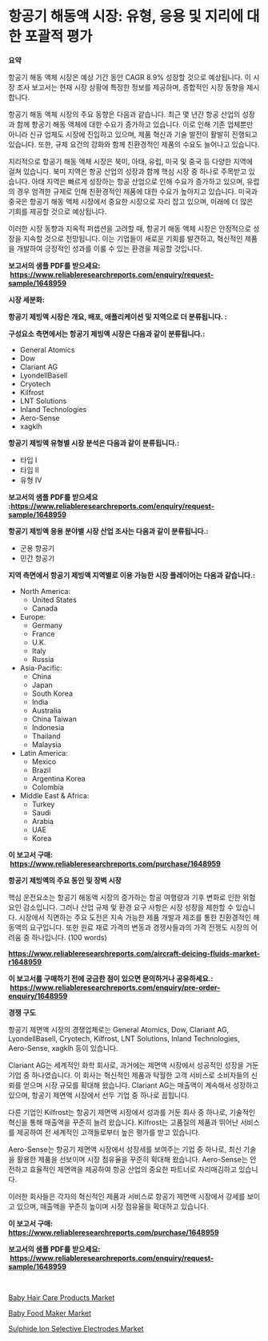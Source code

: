 <p><h1>항공기 해동액 시장: 유형, 응용 및 지리에 대한 포괄적 평가</h1></p><p><strong>요약</strong></p>
<p><p>항공기 해동 액체 시장은 예상 기간 동안 CAGR 8.9% 성장할 것으로 예상됩니다. 이 시장 조사 보고서는 현재 시장 상황에 특정한 정보를 제공하며, 종합적인 시장 동향을 제시합니다. </p><p>항공기 해동 액체 시장의 주요 동향은 다음과 같습니다. 최근 몇 년간 항공 산업의 성장과 함께 항공기 해동 액체에 대한 수요가 증가하고 있습니다. 이로 인해 기존 업체뿐만 아니라 신규 업체도 시장에 진입하고 있으며, 제품 혁신과 기술 발전이 활발히 진행되고 있습니다. 또한, 규제 요건의 강화와 함께 친환경적인 제품의 수요도 늘어나고 있습니다.</p><p>지리적으로 항공기 해동 액체 시장은 북미, 아태, 유럽, 미국 및 중국 등 다양한 지역에 걸쳐 있습니다. 북미 지역은 항공 산업의 성장과 함께 핵심 시장 중 하나로 주목받고 있습니다. 아태 지역은 빠르게 성장하는 항공 산업으로 인해 수요가 증가하고 있으며, 유럽의 경우 엄격한 규제로 인해 친환경적인 제품에 대한 수요가 높아지고 있습니다. 미국과 중국은 항공기 해동 액체 시장에서 중요한 시장으로 자리 잡고 있으며, 미래에 더 많은 기회를 제공할 것으로 예상됩니다.</p><p>이러한 시장 동향과 지옥적 퍼셉션을 고려할 때, 항공기 해동 액체 시장은 안정적으로 성장을 지속할 것으로 전망됩니다. 이는 기업들이 새로운 기회를 발견하고, 혁신적인 제품을 개발하여 긍정적인 성과를 이룰 수 있는 환경을 제공할 것입니다.</p></p>
<p><strong>보고서의 샘플 PDF를 받으세요: &nbsp;<a href="https://www.reliableresearchreports.com/enquiry/request-sample/1648959">https://www.reliableresearchreports.com/enquiry/request-sample/1648959</a></strong></p>
<p><strong>시장 세분화:</strong></p>
<p><strong> 항공기 제빙액 시장은 개요, 배포, 애플리케이션 및 지역으로 더 분류됩니다. :</strong></p>
<p><strong>구성요소 측면에서는 항공기 제빙액 시장은 다음과 같이 분류됩니다.:</strong></p>
<p><ul><li>General Atomics</li><li>Dow</li><li>Clariant AG</li><li>LyondellBasell</li><li>Cryotech</li><li>Kilfrost</li><li>LNT Solutions</li><li>Inland Technologies</li><li>Aero-Sense</li><li>xagklh</li></ul></p>
<p><strong> 항공기 제빙액 유형별 시장 분석은 다음과 같이 분류됩니다.:</strong></p>
<p><ul><li>타입 I</li><li>타입 II</li><li>유형 IV</li></ul></p>
<p><strong>보고서의 샘플 PDF를 받으세요 :<a href="https://www.reliableresearchreports.com/enquiry/request-sample/1648959">https://www.reliableresearchreports.com/enquiry/request-sample/1648959</a></strong></p>
<p><strong> 항공기 제빙액 응용 분야별 시장 산업 조사는 다음과 같이 분류됩니다.:</strong></p>
<p><ul><li>군용 항공기</li><li>민간 항공기</li></ul></p>
<p><strong>지역 측면에서 항공기 제빙액 지역별로 이용 가능한 시장 플레이어는 다음과 같습니다.:</strong></p>
<p><ul>
    <li>
        North America:
        <ul>
            <li>United States</li>
            <li>Canada</li>
        </ul>
    </li>
    <li>
        Europe:
        <ul>
            <li>Germany</li>
            <li>France</li>
            <li>U.K.</li>
            <li>Italy</li>
            <li>Russia</li>
        </ul>
    </li>
    <li>
        Asia-Pacific:
        <ul>
            <li>China</li>
            <li>Japan</li>
            <li>South Korea</li>
            <li>India</li>
            <li>Australia</li>
            <li>China Taiwan</li>
            <li>Indonesia</li>
            <li>Thailand</li>
            <li>Malaysia</li>
        </ul>
    </li>
    <li>
        Latin America:
        <ul>
            <li>Mexico</li>
            <li>Brazil</li>
            <li>Argentina Korea</li>
            <li>Colombia</li>
        </ul>
    </li>
    <li>
        Middle East & Africa:
        <ul>
            <li>Turkey</li>
            <li>Saudi</li>
            <li>Arabia</li>
            <li>UAE</li>
            <li>Korea</li>
        </ul>
    </li>
    </ul></p>
<p><strong>이 보고서 구매: &nbsp;<a href="https://www.reliableresearchreports.com/purchase/1648959">https://www.reliableresearchreports.com/purchase/1648959</a></strong></p>
<p><strong>항공기 제빙액의 주요 동인 및 장벽 시장</strong></p>
<p><p>핵심 운전요소는 항공기 해동액 시장의 증가하는 항공 여행량과 기후 변화로 인한 위험요인 감소입니다. 그러나 산업 규제 및 환경 요구 사항은 시장 성장을 제한할 수 있습니다. 시장에서 직면하는 주요 도전은 지속 가능한 제품 개발과 제조를 통한 친환경적인 해동액의 요구입니다. 또한 원료 재료 가격의 변동과 경쟁사들과의 가격 전쟁도 시장의 어려움 중 하나입니다. (100 words)</p></p>
<p><strong><a href="https://www.reliableresearchreports.com/aircraft-deicing-fluids-market-r1648959">https://www.reliableresearchreports.com/aircraft-deicing-fluids-market-r1648959</a></strong></p>
<p><strong>이 보고서를 구매하기 전에 궁금한 점이 있으면 문의하거나 공유하세요.: &nbsp;<a href="https://www.reliableresearchreports.com/enquiry/pre-order-enquiry/1648959">https://www.reliableresearchreports.com/enquiry/pre-order-enquiry/1648959</a></strong></p>
<p><strong>경쟁 구도</strong></p>
<p><p>항공기 제면액 시장의 경쟁업체로는 General Atomics, Dow, Clariant AG, LyondellBasell, Cryotech, Kilfrost, LNT Solutions, Inland Technologies, Aero-Sense, xagklh 등이 있습니다. </p><p>Clariant AG는 세계적인 화학 회사로, 과거에는 제면액 시장에서 성공적인 성장을 거둔 기업 중 하나였습니다. 이 회사는 혁신적인 제품과 탁월한 고객 서비스로 소비자들의 신뢰를 얻으며 시장 규모를 확대해 왔습니다. Clariant AG는 매출액이 계속해서 성장하고 있으며, 항공기 제면액 시장에서 선두 기업 중 하나로 꼽힙니다.</p><p>다른 기업인 Kilfrost는 항공기 제면액 시장에서 성과를 거둔 회사 중 하나로, 기술적인 혁신을 통해 매출액을 꾸준히 늘려 왔습니다. Kilfrost는 고품질의 제품과 뛰어난 서비스를 제공하여 전 세계적인 고객들로부터 높은 평가를 받고 있습니다.</p><p>Aero-Sense는 항공기 제면액 시장에서 성장세를 보여주는 기업 중 하나로, 최신 기술을 활용한 제품을 선보이며 시장 점유율을 꾸준히 확대해 왔습니다. Aero-Sense는 안전하고 효율적인 제면액을 제공하여 항공 산업의 중요한 파트너로 자리매김하고 있습니다.</p><p>이러한 회사들은 각자의 혁신적인 제품과 서비스로 항공기 제면액 시장에서 강세를 보이고 있으며, 매출액을 꾸준히 높이며 시장 점유율을 확대하고 있습니다.</p></p>
<p><strong>이 보고서 구매: &nbsp; <a href="https://www.reliableresearchreports.com/purchase/1648959">https://www.reliableresearchreports.com/purchase/1648959</a></strong></p>
<p><strong>보고서의 샘플 PDF를 받으세요: &nbsp;<a href="https://www.reliableresearchreports.com/enquiry/request-sample/1648959">https://www.reliableresearchreports.com/enquiry/request-sample/1648959</a></strong><strong></strong></p>
<p>&nbsp;</p>
<p><p><a href="https://www.linkedin.com/pulse/baby-hair-care-products-market-furnishes-information-share-ltyuc?trackingId=wCy0izBbq%2BuJfqS45gWsHA%3D%3D">Baby Hair Care Products Market</a></p><p><a href="https://www.linkedin.com/pulse/baby-food-maker-market-insights-cagr-trends-growth-strategies-c4whc?trackingId=AUj9qDct4rQINHqOMFv1lw%3D%3D">Baby Food Maker Market</a></p><p><a href="https://www.linkedin.com/pulse/sulphide-ion-selective-electrodes-market-insight-trends-growth-yv3wc?trackingId=seUu8ccJ1RgB3flwLE23bg%3D%3D">Sulphide Ion Selective Electrodes Market</a></p></p>